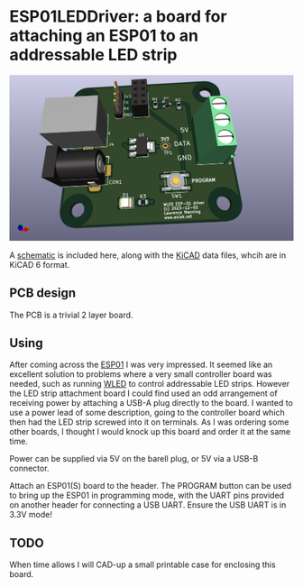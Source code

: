 # ESP01LEDDriver: a board for attaching an ESP01 to an addressable LED strip

![ESP01LEDDriver PCB](/images/ESP01LEDDriver.png)

A [schematic](ESP01LEDDriver.pdf) is included here, along with the [KiCAD](https://www.kicad.org)
data files, whcih are in KiCAD 6 format.

## PCB design

The PCB is a trivial 2 layer board. 

## Using

After coming across the
[ESP01](https://www.instructables.com/Getting-Started-With-the-ESP8266-ESP-01/)
I was very impressed. It seemed like an excellent solution to problems where
a very small controller board was needed, such as running
[WLED](https://kno.wled.ge) to control addressable LED strips. However the LED
strip attachment board I could find used an odd arrangement of receiving
power by attaching a USB-A plug directly to the board. I wanted to use
a power lead of some description, going to the controller board which then
had the LED strip screwed into it on terminals. As I was ordering some other
boards, I thought I would knock up this board and order it at the same time.

Power can be supplied via 5V on the barell plug, or 5V via a USB-B connector.

Attach an ESP01(S) board to the header. The PROGRAM button can be used to
bring up the ESP01 in programming mode, with the UART pins provided on
another header for connecting a USB UART. Ensure the USB UART is in 3.3V
mode!

## TODO

When time allows I will CAD-up a small printable case for enclosing this
board.
 